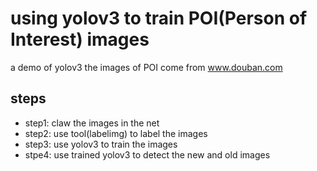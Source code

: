 # using yolov3 to train POI(Person of Interest) images
a demo of yolov3 
the images of POI come from www.douban.com


## steps
* step1: claw the images in the net
* step2: use tool(labelimg) to label the images 
* step3: use yolov3 to train the images
* stpe4: use trained yolov3 to detect the new and old images 
